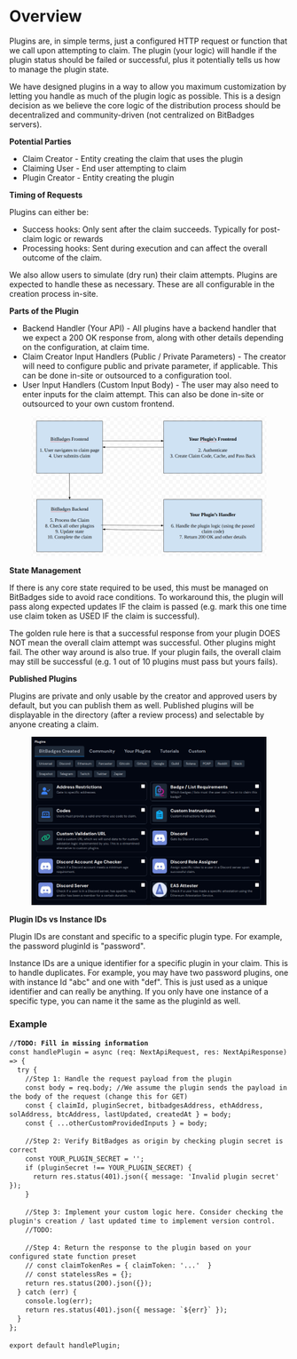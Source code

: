 # Overview

Plugins are, in simple terms, just a configured HTTP request or function that we call upon attempting to claim. The plugin (your logic) will handle if the plugin status should be failed or successful, plus it potentially tells us how to manage the plugin state.

We have designed plugins in a way to allow you maximum customization by letting you handle as much of the plugin logic as possible. This is a design decision as we believe the core logic of the distribution process should be decentralized and community-driven (not centralized on BitBadges servers).

**Potential Parties**

* Claim Creator - Entity creating the claim that uses the plugin
* Claiming User - End user attempting to claim
* Plugin Creator - Entity creating the plugin

**Timing of Requests**

Plugins can either be:

* Success hooks: Only sent after the claim succeeds. Typically for post-claim logic or rewards
* Processing hooks: Sent during execution and can affect the overall outcome of the claim.

We also allow users to simulate (dry run) their claim attempts. Plugins are expected to handle these as necessary. These are all configurable in the creation process in-site.

**Parts of the Plugin**

* Backend Handler (Your API) - All plugins have a backend handler that we expect a 200 OK response from, along with other details depending on the configuration, at claim time.
* Claim Creator Input Handlers (Public / Private Parameters) - The creator will need to configure public and private parameter, if applicable. This can be done in-site or outsourced to a configuration tool.
* User Input Handlers (Custom Input Body) - The user may also need to enter inputs for the claim attempt. This can also be done in-site or outsourced to your own custom frontend.

<figure><img src="../../../.gitbook/assets/image (5) (1) (1) (1) (1).png" alt=""><figcaption></figcaption></figure>

**State Management**

If there is any core state required to be used, this must be managed on BitBadges side to avoid race conditions. To workaround this, the plugin will pass along expected updates IF the claim is passed (e.g. mark this one time use claim token as USED IF the claim is successful).

The golden rule here is that a successful response from your plugin DOES NOT mean the overall claim attempt was successful. Other plugins might fail. The other way around is also true. If your plugin fails, the overall claim may still be successful (e.g. 1 out of 10 plugins must pass but yours fails).

**Published Plugins**

Plugins are private and only usable by the creator and approved users by default, but you can publish them as well. Published plugins will be displayable in the directory (after a review process) and selectable by anyone creating a claim.

<figure><img src="../../../.gitbook/assets/image (1) (1) (1) (1) (1) (1) (1) (1) (1) (1) (1) (1) (1).png" alt=""><figcaption></figcaption></figure>

**Plugin IDs vs Instance IDs**

Plugin IDs are constant and specific to a specific plugin type. For example, the password pluginId is "password".

Instance IDs are a unique identifier for a specific plugin in your claim. This is to handle duplicates. For example, you may have two password plugins, one with instance Id "abc" and one with "def". This is just used as a unique identifier and can really be anything. If you only have one instance of a specific type, you can name it the same as the pluginId as well.

### Example

<pre class="language-typescript"><code class="lang-typescript"><strong>//TODO: Fill in missing information
</strong>const handlePlugin = async (req: NextApiRequest, res: NextApiResponse) => {
  try {
    //Step 1: Handle the request payload from the plugin
    const body = req.body; //We assume the plugin sends the payload in the body of the request (change this for GET)
    const { claimId, pluginSecret, bitbadgesAddress, ethAddress, solAddress, btcAddress, lastUpdated, createdAt } = body;
    const { ...otherCustomProvidedInputs } = body;

    //Step 2: Verify BitBadges as origin by checking plugin secret is correct
    const YOUR_PLUGIN_SECRET = '';
    if (pluginSecret !== YOUR_PLUGIN_SECRET) {
      return res.status(401).json({ message: 'Invalid plugin secret' });
    }

    //Step 3: Implement your custom logic here. Consider checking the plugin's creation / last updated time to implement version control.
    //TODO: 

    //Step 4: Return the response to the plugin based on your configured state function preset
    // const claimTokenRes = { claimToken: '...'  }
    // const statelessRes = {};
    return res.status(200).json({});
  } catch (err) {
    console.log(err);
    return res.status(401).json({ message: `${err}` });
  }
};

export default handlePlugin;
</code></pre>
